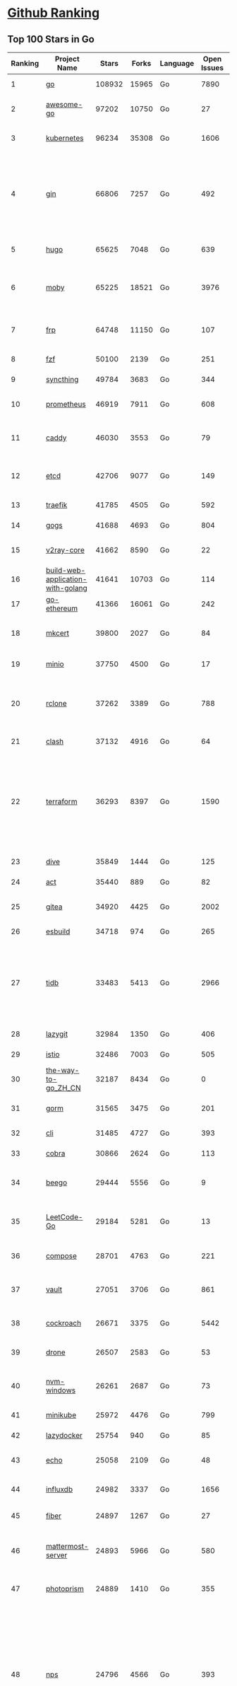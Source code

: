 [Github Ranking](../README.md)
==========

## Top 100 Stars in Go

| Ranking | Project Name | Stars | Forks | Language | Open Issues | Description | Last Commit |
| ------- | ------------ | ----- | ----- | -------- | ----------- | ----------- | ----------- |
| 1 | [go](https://github.com/golang/go) | 108932 | 15965 | Go | 7890 | The Go programming language | 2023-02-28T06:09:08Z |
| 2 | [awesome-go](https://github.com/avelino/awesome-go) | 97202 | 10750 | Go | 27 | A curated list of awesome Go frameworks, libraries and software | 2023-02-28T05:12:16Z |
| 3 | [kubernetes](https://github.com/kubernetes/kubernetes) | 96234 | 35308 | Go | 1606 | Production-Grade Container Scheduling and Management | 2023-02-28T09:59:43Z |
| 4 | [gin](https://github.com/gin-gonic/gin) | 66806 | 7257 | Go | 492 | Gin is a HTTP web framework written in Go (Golang). It features a Martini-like API with much better performance -- up to 40 times faster. If you need smashing performance, get yourself some Gin. | 2023-02-27T22:58:58Z |
| 5 | [hugo](https://github.com/gohugoio/hugo) | 65625 | 7048 | Go | 639 | The world’s fastest framework for building websites. | 2023-02-28T08:57:59Z |
| 6 | [moby](https://github.com/moby/moby) | 65225 | 18521 | Go | 3976 | Moby Project - a collaborative project for the container ecosystem to assemble container-based systems | 2023-02-28T08:03:15Z |
| 7 | [frp](https://github.com/fatedier/frp) | 64748 | 11150 | Go | 107 | A fast reverse proxy to help you expose a local server behind a NAT or firewall to the internet. | 2023-02-27T06:44:16Z |
| 8 | [fzf](https://github.com/junegunn/fzf) | 50100 | 2139 | Go | 251 | :cherry_blossom: A command-line fuzzy finder | 2023-02-27T14:31:03Z |
| 9 | [syncthing](https://github.com/syncthing/syncthing) | 49784 | 3683 | Go | 344 | Open Source Continuous File Synchronization | 2023-02-27T16:57:55Z |
| 10 | [prometheus](https://github.com/prometheus/prometheus) | 46919 | 7911 | Go | 608 | The Prometheus monitoring system and time series database. | 2023-02-28T07:45:03Z |
| 11 | [caddy](https://github.com/caddyserver/caddy) | 46030 | 3553 | Go | 79 | Fast and extensible multi-platform HTTP/1-2-3 web server with automatic HTTPS | 2023-02-28T02:22:56Z |
| 12 | [etcd](https://github.com/etcd-io/etcd) | 42706 | 9077 | Go | 149 | Distributed reliable key-value store for the most critical data of a distributed system | 2023-02-28T08:52:01Z |
| 13 | [traefik](https://github.com/traefik/traefik) | 41785 | 4505 | Go | 592 | The Cloud Native Application Proxy | 2023-02-27T14:24:21Z |
| 14 | [gogs](https://github.com/gogs/gogs) | 41688 | 4693 | Go | 804 | Gogs is a painless self-hosted Git service | 2023-02-27T11:00:07Z |
| 15 | [v2ray-core](https://github.com/v2ray/v2ray-core) | 41662 | 8590 | Go | 22 | A platform for building proxies to bypass network restrictions. | 2023-02-27T03:56:54Z |
| 16 | [build-web-application-with-golang](https://github.com/astaxie/build-web-application-with-golang) | 41641 | 10703 | Go | 114 | A golang ebook intro how to build a web with golang | 2023-02-24T19:24:49Z |
| 17 | [go-ethereum](https://github.com/ethereum/go-ethereum) | 41366 | 16061 | Go | 242 | Official Go implementation of the Ethereum protocol | 2023-02-28T09:15:04Z |
| 18 | [mkcert](https://github.com/FiloSottile/mkcert) | 39800 | 2027 | Go | 84 | A simple zero-config tool to make locally trusted development certificates with any names you'd like. | 2023-02-06T10:52:47Z |
| 19 | [minio](https://github.com/minio/minio) | 37750 | 4500 | Go | 17 | Multi-Cloud :cloud: Object Storage  | 2023-02-28T05:04:28Z |
| 20 | [rclone](https://github.com/rclone/rclone) | 37262 | 3389 | Go | 788 | "rsync for cloud storage" - Google Drive, S3, Dropbox, Backblaze B2, One Drive, Swift, Hubic, Wasabi, Google Cloud Storage, Yandex Files | 2023-02-27T16:48:20Z |
| 21 | [clash](https://github.com/Dreamacro/clash) | 37132 | 4916 | Go | 64 | A rule-based tunnel in Go. | 2023-02-28T05:28:56Z |
| 22 | [terraform](https://github.com/hashicorp/terraform) | 36293 | 8397 | Go | 1590 | Terraform enables you to safely and predictably create, change, and improve infrastructure. It is an open source tool that codifies APIs into declarative configuration files that can be shared amongst team members, treated as code, edited, reviewed, and versioned. | 2023-02-27T17:22:07Z |
| 23 | [dive](https://github.com/wagoodman/dive) | 35849 | 1444 | Go | 125 | A tool for exploring each layer in a docker image | 2023-02-25T05:12:58Z |
| 24 | [act](https://github.com/nektos/act) | 35440 | 889 | Go | 82 | Run your GitHub Actions locally 🚀 | 2023-02-27T19:10:31Z |
| 25 | [gitea](https://github.com/go-gitea/gitea) | 34920 | 4425 | Go | 2002 | Git with a cup of tea, painless self-hosted git service | 2023-02-28T08:41:33Z |
| 26 | [esbuild](https://github.com/evanw/esbuild) | 34718 | 974 | Go | 265 | An extremely fast bundler for the web | 2023-02-21T03:58:17Z |
| 27 | [tidb](https://github.com/pingcap/tidb) | 33483 | 5413 | Go | 2966 | TiDB is an open-source, cloud-native, distributed, MySQL-Compatible database for elastic scale and real-time analytics. Try AI-powered Chat2Query free at : https://tidbcloud.com/free-trial | 2023-02-28T09:57:09Z |
| 28 | [lazygit](https://github.com/jesseduffield/lazygit) | 32984 | 1350 | Go | 406 | simple terminal UI for git commands | 2023-02-27T23:12:07Z |
| 29 | [istio](https://github.com/istio/istio) | 32486 | 7003 | Go | 505 | Connect, secure, control, and observe services. | 2023-02-28T09:33:26Z |
| 30 | [the-way-to-go_ZH_CN](https://github.com/unknwon/the-way-to-go_ZH_CN) | 32187 | 8434 | Go | 0 | 《The Way to Go》中文译本，中文正式名《Go 入门指南》 | 2023-02-03T08:05:42Z |
| 31 | [gorm](https://github.com/go-gorm/gorm) | 31565 | 3475 | Go | 201 | The fantastic ORM library for Golang, aims to be developer friendly | 2023-02-28T08:26:28Z |
| 32 | [cli](https://github.com/cli/cli) | 31485 | 4727 | Go | 393 | GitHub’s official command line tool | 2023-02-28T02:51:48Z |
| 33 | [cobra](https://github.com/spf13/cobra) | 30866 | 2624 | Go | 113 | A Commander for modern Go CLI interactions | 2023-02-27T02:31:35Z |
| 34 | [beego](https://github.com/beego/beego) | 29444 | 5556 | Go | 9 | beego is an open-source, high-performance web framework for the Go programming language. | 2023-02-27T14:05:58Z |
| 35 | [LeetCode-Go](https://github.com/halfrost/LeetCode-Go) | 29184 | 5281 | Go | 13 | ✅ Solutions to LeetCode by Go, 100% test coverage, runtime beats 100% / LeetCode 题解 | 2023-02-25T02:09:20Z |
| 36 | [compose](https://github.com/docker/compose) | 28701 | 4763 | Go | 221 | Define and run multi-container applications with Docker | 2023-02-28T10:01:38Z |
| 37 | [vault](https://github.com/hashicorp/vault) | 27051 | 3706 | Go | 861 | A tool for secrets management, encryption as a service, and privileged access management | 2023-02-28T06:36:11Z |
| 38 | [cockroach](https://github.com/cockroachdb/cockroach) | 26671 | 3375 | Go | 5442 | CockroachDB - the open source, cloud-native distributed SQL database. | 2023-02-28T08:03:30Z |
| 39 | [drone](https://github.com/harness/drone) | 26507 | 2583 | Go | 53 | Drone is a Container-Native, Continuous Delivery Platform | 2023-02-09T13:51:03Z |
| 40 | [nvm-windows](https://github.com/coreybutler/nvm-windows) | 26261 | 2687 | Go | 73 | A node.js version management utility for Windows. Ironically written in Go. | 2023-02-25T03:54:25Z |
| 41 | [minikube](https://github.com/kubernetes/minikube) | 25972 | 4476 | Go | 799 | Run Kubernetes locally | 2023-02-27T21:50:56Z |
| 42 | [lazydocker](https://github.com/jesseduffield/lazydocker) | 25754 | 940 | Go | 85 | The lazier way to manage everything docker | 2023-02-25T01:42:01Z |
| 43 | [echo](https://github.com/labstack/echo) | 25058 | 2109 | Go | 48 | High performance, minimalist Go web framework | 2023-02-24T18:32:41Z |
| 44 | [influxdb](https://github.com/influxdata/influxdb) | 24982 | 3337 | Go | 1656 | Scalable datastore for metrics, events, and real-time analytics | 2023-02-27T23:02:15Z |
| 45 | [fiber](https://github.com/gofiber/fiber) | 24897 | 1267 | Go | 27 | ⚡️ Express inspired web framework written in Go | 2023-02-27T13:33:18Z |
| 46 | [mattermost-server](https://github.com/mattermost/mattermost-server) | 24893 | 5966 | Go | 580 | Mattermost is an open source platform for secure collaboration across the entire software development lifecycle. | 2023-02-28T09:56:31Z |
| 47 | [photoprism](https://github.com/photoprism/photoprism) | 24889 | 1410 | Go | 355 | AI-Powered Photos App for the Decentralized Web 🌈💎✨ | 2023-02-27T14:33:02Z |
| 48 | [nps](https://github.com/ehang-io/nps) | 24796 | 4566 | Go | 393 | 一款轻量级、高性能、功能强大的内网穿透代理服务器。支持tcp、udp、socks5、http等几乎所有流量转发，可用来访问内网网站、本地支付接口调试、ssh访问、远程桌面，内网dns解析、内网socks5代理等等……，并带有功能强大的web管理端。a lightweight, high-performance, powerful intranet penetration proxy server, with a powerful web management terminal. | 2023-02-25T07:52:44Z |
| 49 | [portainer](https://github.com/portainer/portainer) | 24711 | 2132 | Go | 905 | Making Docker and Kubernetes management easy. | 2023-02-28T09:36:18Z |
| 50 | [kit](https://github.com/go-kit/kit) | 24628 | 2384 | Go | 35 | A standard library for microservices. | 2023-01-02T06:10:18Z |
| 51 | [helm](https://github.com/helm/helm) | 23828 | 6561 | Go | 263 | The Kubernetes Package Manager | 2023-02-27T03:23:04Z |
| 52 | [iris](https://github.com/kataras/iris) | 23636 | 2465 | Go | 78 | The fastest HTTP/2 Go Web Framework. New, modern, easy to learn. Fast development with Code you control. Unbeatable cost-performance ratio :leaves: :rocket: \| 谢谢 \| #golang | 2023-02-27T05:17:29Z |
| 53 | [nsq](https://github.com/nsqio/nsq) | 23247 | 2834 | Go | 51 | A realtime distributed messaging platform | 2023-02-28T08:01:21Z |
| 54 | [go-zero](https://github.com/zeromicro/go-zero) | 22929 | 3273 | Go | 193 | A cloud-native Go microservices framework with cli tool for productivity. | 2023-02-28T09:16:00Z |
| 55 | [faas](https://github.com/openfaas/faas) | 22704 | 1829 | Go | 27 | OpenFaaS - Serverless Functions Made Simple | 2023-01-28T09:18:21Z |
| 56 | [ngrok](https://github.com/inconshreveable/ngrok) | 22620 | 4190 | Go | 208 | Introspected tunnels to localhost | 2022-08-23T07:11:57Z |
| 57 | [k3s](https://github.com/k3s-io/k3s) | 22414 | 1991 | Go | 197 | Lightweight Kubernetes | 2023-02-28T07:40:03Z |
| 58 | [hub](https://github.com/github/hub) | 22312 | 2357 | Go | 237 | A command-line tool that makes git easier to use with GitHub. | 2023-02-25T11:44:13Z |
| 59 | [logrus](https://github.com/sirupsen/logrus) | 22215 | 2217 | Go | 4 | Structured, pluggable logging for Go. | 2023-02-17T09:11:53Z |
| 60 | [viper](https://github.com/spf13/viper) | 22156 | 1838 | Go | 358 | Go configuration with fangs | 2023-02-27T18:01:31Z |
| 61 | [alist](https://github.com/alist-org/alist) | 21376 | 3013 | Go | 95 | 🗂️A file list program that supports multiple storage, powered by Gin and Solidjs. / 一个支持多存储的文件列表程序，使用 Gin 和 Solidjs。 | 2023-02-28T09:08:50Z |
| 62 | [micro](https://github.com/zyedidia/micro) | 21146 | 1100 | Go | 672 | A modern and intuitive terminal-based text editor | 2023-02-28T09:32:00Z |
| 63 | [v2ray-core](https://github.com/v2fly/v2ray-core) | 20971 | 3418 | Go | 56 | A platform for building proxies to bypass network restrictions. | 2023-02-27T22:57:04Z |
| 64 | [vegeta](https://github.com/tsenart/vegeta) | 20876 | 1279 | Go | 84 | HTTP load testing tool and library. It's over 9000! | 2023-02-24T22:57:12Z |
| 65 | [rancher](https://github.com/rancher/rancher) | 20673 | 2744 | Go | 2258 | Complete container management platform | 2023-02-27T22:45:49Z |
| 66 | [lux](https://github.com/iawia002/lux) | 20247 | 2415 | Go | 420 | 👾 Fast and simple video download library and CLI tool written in Go | 2023-02-27T02:44:09Z |
| 67 | [go-micro](https://github.com/go-micro/go-micro) | 20099 | 2228 | Go | 64 | A Go microservices framework | 2023-02-25T08:28:36Z |
| 68 | [kratos](https://github.com/go-kratos/kratos) | 20064 | 3740 | Go | 99 | Your ultimate Go microservices framework for the cloud-native era. | 2023-02-28T07:44:09Z |
| 69 | [k9s](https://github.com/derailed/k9s) | 19914 | 1261 | Go | 356 | 🐶 Kubernetes CLI To Manage Your Clusters In Style! | 2023-02-27T23:58:45Z |
| 70 | [cli](https://github.com/urfave/cli) | 19816 | 1672 | Go | 38 | A simple, fast, and fun package for building command line apps in Go | 2023-02-27T19:26:26Z |
| 71 | [restic](https://github.com/restic/restic) | 19549 | 1270 | Go | 367 | Fast, secure, efficient backup program | 2023-02-27T07:01:15Z |
| 72 | [fyne](https://github.com/fyne-io/fyne) | 19527 | 1090 | Go | 481 | Cross platform GUI in Go inspired by Material Design | 2023-02-28T08:09:30Z |
| 73 | [harbor](https://github.com/goharbor/harbor) | 19473 | 4278 | Go | 516 | An open source trusted cloud native registry project that stores, signs, and scans content. | 2023-02-28T09:38:56Z |
| 74 | [learn-go-with-tests](https://github.com/quii/learn-go-with-tests) | 19270 | 2538 | Go | 32 | Learn Go with test-driven development | 2023-02-15T21:45:33Z |
| 75 | [fasthttp](https://github.com/valyala/fasthttp) | 19134 | 1595 | Go | 57 | Fast HTTP package for Go. Tuned for high performance. Zero memory allocations in hot paths. Up to 10x faster than net/http | 2023-02-26T10:20:48Z |
| 76 | [dgraph](https://github.com/dgraph-io/dgraph) | 19001 | 1445 | Go | 183 | Native GraphQL Database with graph backend | 2023-02-28T04:08:58Z |
| 77 | [colly](https://github.com/gocolly/colly) | 18999 | 1555 | Go | 138 | Elegant Scraper and Crawler Framework for Golang | 2023-01-16T16:28:51Z |
| 78 | [testify](https://github.com/stretchr/testify) | 18978 | 1419 | Go | 266 | A toolkit with common assertions and mocks that plays nicely with the standard library | 2023-02-27T23:48:38Z |
| 79 | [websocket](https://github.com/gorilla/websocket) | 18838 | 3232 | Go | 28 | A fast, well-tested and widely used WebSocket implementation for Go. | 2022-12-09T16:03:16Z |
| 80 | [filebrowser](https://github.com/filebrowser/filebrowser) | 18820 | 2281 | Go | 45 | 📂 Web File Browser | 2023-02-27T07:30:20Z |
| 81 | [harbor](https://github.com/goharbor/harbor) | 19473 | 4278 | Go | 516 | An open source trusted cloud native registry project that stores, signs, and scans content. | 2023-02-28T09:38:56Z |
| 82 | [learn-go-with-tests](https://github.com/quii/learn-go-with-tests) | 19270 | 2538 | Go | 32 | Learn Go with test-driven development | 2023-02-15T21:45:33Z |
| 83 | [fasthttp](https://github.com/valyala/fasthttp) | 19134 | 1595 | Go | 57 | Fast HTTP package for Go. Tuned for high performance. Zero memory allocations in hot paths. Up to 10x faster than net/http | 2023-02-26T10:20:48Z |
| 84 | [dgraph](https://github.com/dgraph-io/dgraph) | 19001 | 1445 | Go | 183 | Native GraphQL Database with graph backend | 2023-02-28T04:08:58Z |
| 85 | [colly](https://github.com/gocolly/colly) | 18999 | 1555 | Go | 138 | Elegant Scraper and Crawler Framework for Golang | 2023-01-16T16:28:51Z |
| 86 | [testify](https://github.com/stretchr/testify) | 18978 | 1419 | Go | 266 | A toolkit with common assertions and mocks that plays nicely with the standard library | 2023-02-27T23:48:38Z |
| 87 | [websocket](https://github.com/gorilla/websocket) | 18838 | 3232 | Go | 28 | A fast, well-tested and widely used WebSocket implementation for Go. | 2022-12-09T16:03:16Z |
| 88 | [filebrowser](https://github.com/filebrowser/filebrowser) | 18820 | 2281 | Go | 45 | 📂 Web File Browser | 2023-02-27T07:30:20Z |
| 89 | [loki](https://github.com/grafana/loki) | 18415 | 2568 | Go | 690 | Like Prometheus, but for logs. | 2023-02-28T06:24:16Z |
| 90 | [zap](https://github.com/uber-go/zap) | 18160 | 1282 | Go | 94 | Blazing fast, structured, leveled logging in Go. | 2023-02-17T19:56:50Z |
| 91 | [mux](https://github.com/gorilla/mux) | 18077 | 1712 | Go | 16 | A powerful HTTP router and URL matcher for building Go web servers with 🦍 | 2022-12-09T15:56:57Z |
| 92 | [grpc-go](https://github.com/grpc/grpc-go) | 17645 | 3907 | Go | 135 | The Go language implementation of gRPC. HTTP/2 based RPC | 2023-02-28T03:24:17Z |
| 93 | [gotty](https://github.com/yudai/gotty) | 17495 | 1329 | Go | 102 | Share your terminal as a web application | 2023-01-03T18:48:03Z |
| 94 | [Cloudreve](https://github.com/cloudreve/Cloudreve) | 17358 | 2974 | Go | 246 | 🌩支持多家云存储的云盘系统 (Self-hosted file management and sharing system, supports multiple storage providers) | 2023-02-25T01:19:11Z |
| 95 | [jaeger](https://github.com/jaegertracing/jaeger) | 17198 | 2063 | Go | 317 | CNCF Jaeger, a Distributed Tracing Platform | 2023-02-28T06:02:30Z |
| 96 | [bubbletea](https://github.com/charmbracelet/bubbletea) | 17168 | 535 | Go | 30 | A powerful little TUI framework 🏗 | 2023-02-27T14:47:59Z |
| 97 | [podman](https://github.com/containers/podman) | 16990 | 1844 | Go | 373 | Podman: A tool for managing OCI containers and pods. | 2023-02-28T08:58:14Z |
| 98 | [learngo](https://github.com/inancgumus/learngo) | 16936 | 2234 | Go | 1 | ❤️ 1000+ Hand-Crafted Go Examples, Exercises, and Quizzes. 🚀 Learn Go by fixing 1000+ tiny programs. | 2023-02-20T17:05:26Z |
| 99 | [goreplay](https://github.com/buger/goreplay) | 16891 | 1701 | Go | 262 | GoReplay is an open-source tool for capturing and replaying live HTTP traffic into a test environment in order to continuously test your system with real data. It can be used to increase confidence in code deployments, configuration changes and infrastructure changes. | 2023-02-27T07:57:21Z |
| 100 | [websocketd](https://github.com/joewalnes/websocketd) | 16742 | 1001 | Go | 40 | Turn any program that uses STDIN/STDOUT into a WebSocket server. Like inetd, but for WebSockets.  | 2023-02-04T04:57:22Z |

